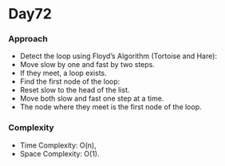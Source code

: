 # Day72

### Approach

- Detect the loop using Floyd’s Algorithm (Tortoise and Hare):
 - Move slow by one and fast by two steps.
 - If they meet, a loop exists.
- Find the first node of the loop:
 - Reset slow to the head of the list.
 - Move both slow and fast one step at a time.
 - The node where they meet is the first node of the loop.

### Complexity

- Time Complexity: O(n),
- Space Complexity: O(1).
